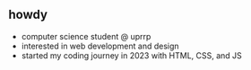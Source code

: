 ## howdy

- computer science student @ uprrp
- interested in web development and design
- started my coding journey in 2023 with HTML, CSS, and JS
